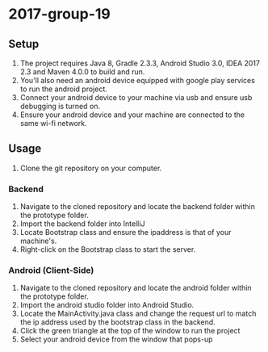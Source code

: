 # 2017-group-19
## Setup

1. The project requires Java 8, Gradle 2.3.3, Android Studio 3.0, IDEA 2017 2.3 and Maven 4.0.0 to build and run.
1. You'll also need an android device equipped with google play services to run the android project.
1. Connect your android device to your machine via usb and ensure usb debugging is turned on.
1. Ensure your android device and your machine are connected to the same wi-fi network.

## Usage
1. Clone the git repository on your computer. 

### Backend

1. Navigate to the cloned repository and locate the backend folder within the prototype folder.
1. Import the backend folder into IntelliJ
1. Locate Bootstrap class and ensure the ipaddress is that of your machine's.
1. Right-click on the Bootstrap class to start the server.

### Android (Client-Side)

1. Navigate to the cloned repository and locate the android folder within the prototype folder.
1. Import the android studio folder into Android Studio.
1. Locate the MainActivity.java class and change the request url to match the ip address used by the bootstrap class in the backend.
1. Click the green triangle at the top of the window to run the project
1. Select your android device from the window that pops-up 
